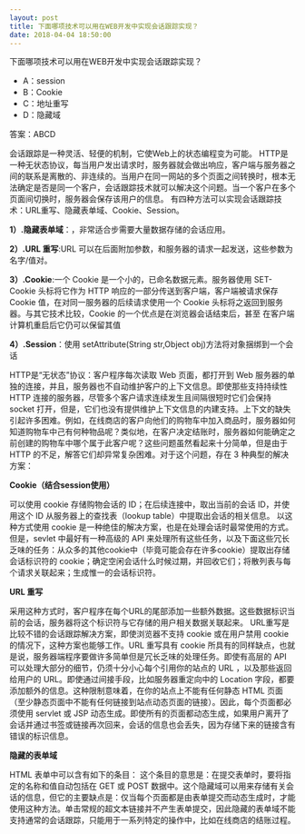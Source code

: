 ```yaml
---
layout: post
title: 下面哪项技术可以用在WEB开发中实现会话跟踪实现？
date: 2018-04-04 18:50:00
---
```


下面哪项技术可以用在WEB开发中实现会话跟踪实现？

- A：session
- B：Cookie
- C：地址重写
- D：隐藏域

答案：ABCD

会话跟踪是一种灵活、轻便的机制，它使Web上的状态编程变为可能。 
HTTP是一种无状态协议，每当用户发出请求时，服务器就会做出响应，客户端与服务器之间的联系是离散的、非连续的。当用户在同一网站的多个页面之间转换时，根本无法确定是否是同一个客户，会话跟踪技术就可以解决这个问题。当一个客户在多个页面间切换时，服务器会保存该用户的信息。 
有四种方法可以实现会话跟踪技术：URL重写、隐藏表单域、Cookie、Session。 

**1）.隐藏表单域**：，非常适合步需要大量数据存储的会话应用。
 
**2）.URL 重写**:URL 可以在后面附加参数，和服务器的请求一起发送，这些参数为名字/值对。 

**3）.Cookie**:一个 Cookie 是一个小的，已命名数据元素。服务器使用 SET-Cookie 头标将它作为 HTTP 
响应的一部分传送到客户端，客户端被请求保存 Cookie 值，在对同一服务器的后续请求使用一个 
Cookie 头标将之返回到服务器。与其它技术比较，Cookie 的一个优点是在浏览器会话结束后，甚至 
在客户端计算机重启后它仍可以保留其值 

**4）.Session**：使用 setAttribute(String str,Object obj)方法将对象捆绑到一个会话

HTTP是“无状态”协议：客户程序每次读取 Web 页面，都打开到 Web 服务器的单独的连接，并且，服务器也不自动维护客户的上下文信息。即使那些支持持续性 HTTP 连接的服务器，尽管多个客户请求连续发生且间隔很短时它们会保持 socket 打开，但是，它们也没有提供维护上下文信息的内建支持。上下文的缺失引起许多困难。例如，在线商店的客户向他们的购物车中加入商品时，服务器如何知道购物车中己有何种物品呢？类似地，在客户决定结账时，服务器如何能确定之前创建的购物车中哪个属于此客户呢？这些问题虽然看起来十分简单，但是由于 HTTP 的不足，解答它们却异常复杂困难。对于这个问题，存在 3 种典型的解决方案： 

**Cookie（结合session使用）** 

可以使用 cookie 存储购物会话的 ID；在后续连接中，取出当前的会话 ID，并使用这个 ID 从服务器上的查找表（lookup table）中提取出会话的相关信息。 以这种方式使用 cookie 是一种绝佳的解决方案，也是在处理会话时最常使用的方式。但是，sevlet 中最好有一种高级的 API 来处理所有这些任务，以及下面这些冗长乏味的任务：从众多的其他cookie中（毕竟可能会存在许多cookie）提取出存储会话标识符的 cookie；确定空闲会话什么时候过期，并回收它们；将散列表与每个请求关联起来；生成惟一的会话标识符。 

**URL 重写** 

采用这种方式时，客户程序在每个URL的尾部添加一些额外数据。这些数据标识当前的会话，服务器将这个标识符与它存储的用户相关数据关联起来。 URL重写是比较不错的会话跟踪解决方案，即使浏览器不支持 cookie 或在用户禁用 cookie 的情况下，这种方案也能够工作。URL 重写具有 cookie 所具有的同样缺点，也就是说，服务器端程序要做许多简单但是冗长乏味的处理任务。即使有高层的 API 可以处理大部分的细节，仍须十分小心每个引用你的站点的 URL ，以及那些返回给用户的 URL。即使通过间接手段，比如服务器重定向中的 Location 字段，都要添加额外的信息。这种限制意味着，在你的站点上不能有任何静态 HTML 页面（至少静态页面中不能有任何链接到站点动态页面的链接）。因此，每个页面都必须使用 servlet 或 JSP 动态生成。即使所有的页面都动态生成，如果用户离开了会话并通过书签或链接再次回来，会话的信息也会丢失，因为存储下来的链接含有错误的标识信息。 

**隐藏的表单域** 

HTML 表单中可以含有如下的条目： 
这个条目的意思是：在提交表单时，要将指定的名称和值自动包括在 GET 或 POST 数据中。这个隐藏域可以用来存储有关会话的信息，但它的主要缺点是：仅当每个页面都是由表单提交而动态生成时，才能使用这种方法。单击常规的超文本链接并不产生表单提交，因此隐藏的表单域不能支持通常的会话跟踪，只能用于一系列特定的操作中，比如在线商店的结账过程。
